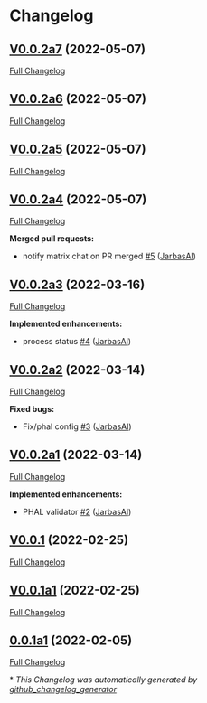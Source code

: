 # Changelog

## [V0.0.2a7](https://github.com/OpenVoiceOS/ovos_PHAL/tree/V0.0.2a7) (2022-05-07)

[Full Changelog](https://github.com/OpenVoiceOS/ovos_PHAL/compare/V0.0.2a6...V0.0.2a7)

## [V0.0.2a6](https://github.com/OpenVoiceOS/ovos_PHAL/tree/V0.0.2a6) (2022-05-07)

[Full Changelog](https://github.com/OpenVoiceOS/ovos_PHAL/compare/V0.0.2a5...V0.0.2a6)

## [V0.0.2a5](https://github.com/OpenVoiceOS/ovos_PHAL/tree/V0.0.2a5) (2022-05-07)

[Full Changelog](https://github.com/OpenVoiceOS/ovos_PHAL/compare/V0.0.2a4...V0.0.2a5)

## [V0.0.2a4](https://github.com/OpenVoiceOS/ovos_PHAL/tree/V0.0.2a4) (2022-05-07)

[Full Changelog](https://github.com/OpenVoiceOS/ovos_PHAL/compare/V0.0.2a3...V0.0.2a4)

**Merged pull requests:**

- notify matrix chat on PR merged [\#5](https://github.com/OpenVoiceOS/ovos_PHAL/pull/5) ([JarbasAl](https://github.com/JarbasAl))

## [V0.0.2a3](https://github.com/OpenVoiceOS/ovos_PHAL/tree/V0.0.2a3) (2022-03-16)

[Full Changelog](https://github.com/OpenVoiceOS/ovos_PHAL/compare/V0.0.2a2...V0.0.2a3)

**Implemented enhancements:**

- process status [\#4](https://github.com/OpenVoiceOS/ovos_PHAL/pull/4) ([JarbasAl](https://github.com/JarbasAl))

## [V0.0.2a2](https://github.com/OpenVoiceOS/ovos_PHAL/tree/V0.0.2a2) (2022-03-14)

[Full Changelog](https://github.com/OpenVoiceOS/ovos_PHAL/compare/V0.0.2a1...V0.0.2a2)

**Fixed bugs:**

- Fix/phal config [\#3](https://github.com/OpenVoiceOS/ovos_PHAL/pull/3) ([JarbasAl](https://github.com/JarbasAl))

## [V0.0.2a1](https://github.com/OpenVoiceOS/ovos_PHAL/tree/V0.0.2a1) (2022-03-14)

[Full Changelog](https://github.com/OpenVoiceOS/ovos_PHAL/compare/V0.0.1...V0.0.2a1)

**Implemented enhancements:**

- PHAL validator [\#2](https://github.com/OpenVoiceOS/ovos_PHAL/pull/2) ([JarbasAl](https://github.com/JarbasAl))

## [V0.0.1](https://github.com/OpenVoiceOS/ovos_PHAL/tree/V0.0.1) (2022-02-25)

[Full Changelog](https://github.com/OpenVoiceOS/ovos_PHAL/compare/V0.0.1a1...V0.0.1)

## [V0.0.1a1](https://github.com/OpenVoiceOS/ovos_PHAL/tree/V0.0.1a1) (2022-02-25)

[Full Changelog](https://github.com/OpenVoiceOS/ovos_PHAL/compare/0.0.1a1...V0.0.1a1)

## [0.0.1a1](https://github.com/OpenVoiceOS/ovos_PHAL/tree/0.0.1a1) (2022-02-05)

[Full Changelog](https://github.com/OpenVoiceOS/ovos_PHAL/compare/bd50000eda7fbba247db888b123bd64cf5738ddc...0.0.1a1)



\* *This Changelog was automatically generated by [github_changelog_generator](https://github.com/github-changelog-generator/github-changelog-generator)*
